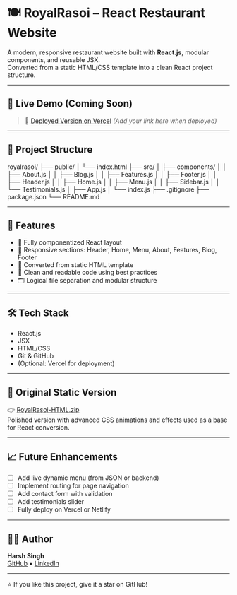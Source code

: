 # 🍽️ RoyalRasoi – React Restaurant Website

A modern, responsive restaurant website built with **React.js**, modular components, and reusable JSX.  
Converted from a static HTML/CSS template into a clean React project structure.

---

## 🔗 Live Demo (Coming Soon)
> 🚀 [Deployed Version on Vercel](#) *(Add your link here when deployed)*

---

## 📁 Project Structure
royalrasoi/
├── public/
│ └── index.html
├── src/
│ ├── components/
│ │ ├── About.js
│ │ ├── Blog.js
│ │ ├── Features.js
│ │ ├── Footer.js
│ │ ├── Header.js
│ │ ├── Home.js
│ │ ├── Menu.js
│ │ ├── Sidebar.js
│ │ └── Testimonials.js
│ ├── App.js
│ └── index.js
├── .gitignore
├── package.json
└── README.md


---

## 🧠 Features

- 🧩 Fully componentized React layout
- 📱 Responsive sections: Header, Home, Menu, About, Features, Blog, Footer
- 🎯 Converted from static HTML template
- 🧼 Clean and readable code using best practices
- 🗂️ Logical file separation and modular structure

---

## 🛠️ Tech Stack

- React.js
- JSX
- HTML/CSS
- Git & GitHub
- (Optional: Vercel for deployment)

---

## 🎨 Original Static Version

👉 [RoyalRasoi-HTML.zip](./RoyalRasoi-HTML.zip)  
Polished version with advanced CSS animations and effects used as a base for React conversion.

---

## 📈 Future Enhancements

- [ ] Add live dynamic menu (from JSON or backend)
- [ ] Implement routing for page navigation
- [ ] Add contact form with validation
- [ ] Add testimonials slider
- [ ] Fully deploy on Vercel or Netlify

---

## 👨‍💻 Author

**Harsh Singh**  
[GitHub](https://github.com/sengarharsh) • [LinkedIn](https://linkedin.com/in/your-link)

---

⭐ If you like this project, give it a star on GitHub!

